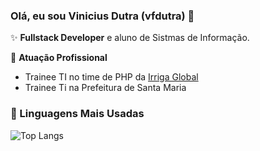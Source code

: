 ### Olá, eu sou Vinicius Dutra (vfdutra) 👋

✨ **Fullstack Developer** e aluno de Sistmas de Informação.

🏢 **Atuação Profissional**
- Trainee TI no time de PHP da [Irriga Global](https://irrigaglobal.com/br/)
- Trainee Ti na Prefeitura de Santa Maria

### 🚀 Linguagens Mais Usadas

![Top Langs](https://github-readme-stats.vercel.app/api/top-langs/?username=vfdutra&layout=compact)

